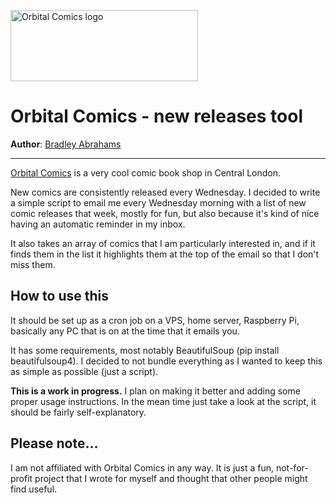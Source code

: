 <a href="http://www.orbitalcomics.com/"><img src="http://i.imgur.com/dPDgZqG.png" width="300" height="114" alt="Orbital Comics logo"></a>

# Orbital Comics - new releases tool

**Author**: [Bradley Abrahams](https://github.com/mrkipling)

---

[Orbital Comics](http://www.orbitalcomics.com/) is a very cool comic book shop in Central London.

New comics are consistently released every Wednesday. I decided to write a simple script to email me every Wednesday morning with a list of new comic releases that week, mostly for fun, but also because it's kind of nice having an automatic reminder in my inbox.

It also takes an array of comics that I am particularly interested in, and if it finds them in the list it highlights them at the top of the email so that I don't miss them.

## How to use this

It should be set up as a cron job on a VPS, home server, Raspberry Pi, basically any PC that is on at the time that it emails you.

It has some requirements, most notably BeautifulSoup (pip install beautifulsoup4). I decided to not bundle everything as I wanted to keep this as simple as possible (just a script).

**This is a work in progress.** I plan on making it better and adding some proper usage instructions. In the mean time just take a look at the script, it should be fairly self-explanatory.

## Please note...

I am not affiliated with Orbital Comics in any way. It is just a fun, not-for-profit project that I wrote for myself and thought that other people might find useful.
